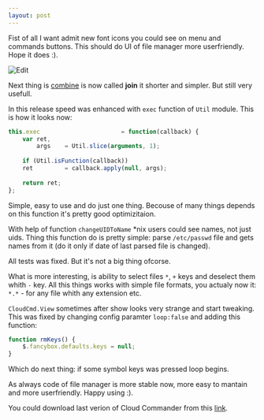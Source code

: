 ```yaml
---
layout: post
---
```


Fist of all I want admit new font icons you could see on menu and commands buttons.
This should do UI of file manager more userfriendly. Hope it does :).

![Edit](http://screen.cloudcmd.io/cloudcmd-v0.8.0-menu.png "Menu")

Next thing is [combine](http://blog.cloudcmd.io/post/cloud-commander-v0.7.0/)
is now called **join** it shorter and simpler. But still very usefull.

In this release speed was enhanced with `exec` function of `Util` module.
This is how it looks now:
```js
this.exec                       = function(callback) {
    var ret,
        args    = Util.slice(arguments, 1);
   
    if (Util.isFunction(callback))
    ret         = callback.apply(null, args);
    
    return ret;
};
```

Simple, easy to use and do just one thing.
Becouse of many things depends on this function it's pretty good optimizitaion.

With help of function `changeUIDToName` *nix users could see names, not just uids.
Thing this function do is pretty simple: parse `/etc/passwd` file
and gets names from it (do it only if date of last parsed file is changed).

All tests was fixed. But it's not a big thing ofcorse.

What is more interesting, is ability to select files `*`, `+` keys and
deselect them whith `-` key. All this things works with simple file formats, you
actualy now it: `*.*` - for any file whith any extension etc.

`CloudCmd.View` sometimes after show looks very strange and start tweaking.
This was fixed by changing config paramter `loop:false` and adding this function:
```js
function rmKeys() {
    $.fancybox.defaults.keys = null;
}
```
Which do next thing: if some symbol keys was pressed loop begins.

As always code of file manager is more stable now, more easy to mantain and more
userfriendly. Happy using :).

You could download last verion of Cloud Commander from this [link](https://github.com/coderaiser/cloudcmd/releases/tag/v0.8.1 "Cloud File manager").
